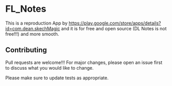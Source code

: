 # FL_Notes
This is a reproduction App by https://play.google.com/store/apps/details?id=com.dean.skechMagic and it is for free and open source (DL Notes is not free!!!) and more smooth.

## Contributing
Pull requests are welcome!!! For major changes, please open an issue first to discuss what you would like to change.

Please make sure to update tests as appropriate.
